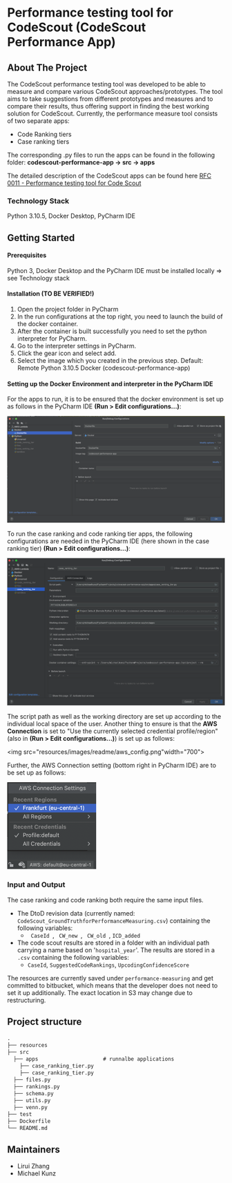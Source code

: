 
# Performance testing tool for CodeScout (CodeScout Performance App)

## About The Project

The CodeScout performance testing tool was developed to be able to measure and compare various CodeScout approaches/prototypes. 
The tool aims to take suggestions from different prototypes and measures and to compare their results, thus offering support
in finding the best working solution for CodeScout. 
Currently, the performance measure tool consists of two separate apps: 
- Code Ranking tiers
- Case ranking tiers

The corresponding .py files to run the apps can be found in the following folder: **codescout-performance-app &rarr; src &rarr; apps** 


The detailed description of the CodeScout apps can be found here [RFC 0011 - Performance testing tool for Code Scout](https://www.notion.so/aimedic/RFC-0011-Performance-testing-tool-for-Code-Scout-554e9d35b96845afa42c70f7fe8ccef2)


### Technology Stack

Python 3.10.5, Docker Desktop, PyCharm IDE


## Getting Started

#### Prerequisites

Python 3, Docker Desktop and the PyCharm IDE must be installed locally => see Technology stack

#### Installation (TO BE VERIFIED!) 

1. Open the project folder in PyCharm 
2. In the run configurations at the top right, you need to launch the build of the docker container.
3. After the container is built successfully you need to set the python interpreter for PyCharm.
4. Go to the interpreter settings in PyCharm.
5. Click the gear icon and select add.
6. Select the image which you created in the previous step. Default: Remote Python 3.10.5 Docker (codescout-performance-app)

#### Setting up the Docker Environment and interpreter in the PyCharm IDE

For the apps to run, it is to be ensured that the docker environment is set up as follows in the PyCharm IDE 
**(Run > Edit configurations...)**:

<img src="resources/images/readme/run_debug_config_docker.png" width="700">




To run the case ranking and code ranking tier apps, the following configurations are needed in the PyCharm IDE 
(here shown in the case ranking tier) **(Run > Edit configurations...)**:

<img src="resources/images/readme/config_case_ranking.png" width="700">

The script path as well as the working directory are set up according to the individual local space of the user.
Another thing to ensure is that the **AWS Connection** is set to "Use the currently selected credential profile/region" (also in <b>(Run > Edit configurations...)</b>) is set up as follows:

<img src="resources/images/readme/aws_config.png"width="700">

Further, the AWS Connection setting (bottom right in PyCharm IDE) are to be set up as follows:

<img height="201" src="resources/images/readme/aws_connection_settings.png" width="206"/>


### Input and Output

The case ranking and code ranking both require the same input files. 

- The DtoD revision data (currently named: <code>CodeScout_GroundTruthforPerformanceMeasuring.csv</code>) containing the following variables:
    - <code> CaseId </code>, <code> CW_new </code>, <code> CW_old </code>, <code>ICD_added</code>
- The code scout results are stored in a folder with an individual path carrying a name based on '<code>hospital_year</code>'. The results are stored
in a <code>.csv</code> containing the following variables: 
  - <code>CaseId</code>, <code>SuggestedCodeRankings</code>, <code>UpcodingConfidenceScore</code> 


The resources are currently saved under <code>performance-measuring</code> and get committed to bitbucket, 
which means that the developer does not need to set it up additionally. The exact location in S3 may change due 
to restructuring. 


## Project structure

    .
    ├── resources                   
    ├── src                      
      ├── apps                     # runnalbe applications
        ├── case_ranking_tier.py  
        ├── case_ranking_tier.py    
      ├── files.py                  
      ├── rankings.py
      ├── schema.py                  
      ├── utils.py
      ├── venn.py
    ├── test                 
    ├── Dockerfile
    └── README.md

   
## Maintainers

- Lirui Zhang
- Michael Kunz 



